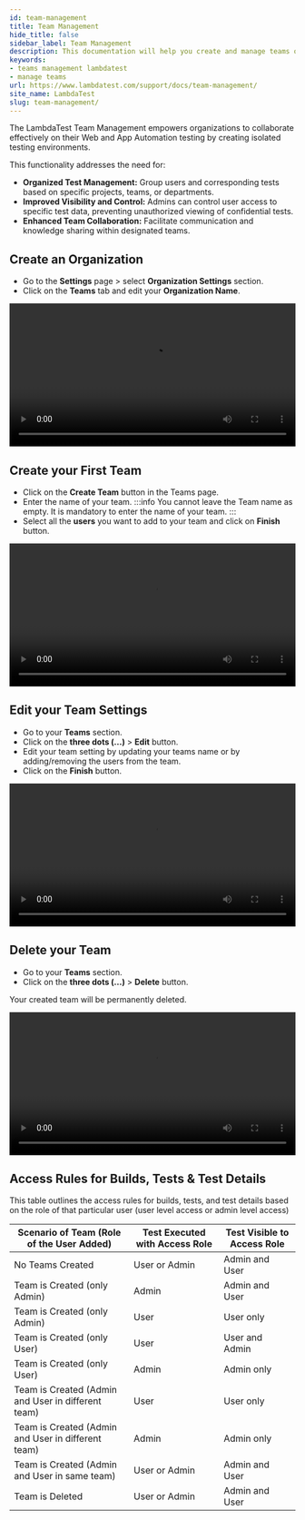 ```yaml
---
id: team-management
title: Team Management
hide_title: false
sidebar_label: Team Management
description: This documentation will help you create and manage teams on LambdaTest.
keywords:
- teams management lambdatest
- manage teams
url: https://www.lambdatest.com/support/docs/team-management/
site_name: LambdaTest
slug: team-management/
---
```


<script type="application/ld+json"
      dangerouslySetInnerHTML={{ __html: JSON.stringify({
       "@context": "https://schema.org",
        "@type": "BreadcrumbList",
        "itemListElement": [{
          "@type": "ListItem",
          "position": 1,
          "name": "Home",
          "item": "https://www.lambdatest.com"
        },{
          "@type": "ListItem",
          "position": 2,
          "name": "Support",
          "item": "https://www.lambdatest.com/support/docs/"
        },{
          "@type": "ListItem",
          "position": 3,
          "name": "Settings and Security",
          "item": "https://www.lambdatest.com/support/docs/team-management/"
        }]
      })
    }}
></script>

The LambdaTest Team Management empowers organizations to collaborate effectively on their Web and App Automation testing by creating isolated testing environments.

This functionality addresses the need for:

- **Organized Test Management:** Group users and corresponding tests based on specific projects, teams, or departments.
- **Improved Visibility and Control:** Admins can control user access to specific test data, preventing unauthorized viewing of confidential tests.
- **Enhanced Team Collaboration:** Facilitate communication and knowledge sharing within designated teams.

## Create an Organization

- Go to the **Settings** page > select **Organization Settings** section.
- Click on the **Teams** tab and edit your **Organization Name**.

<video class="right-side" width="100%" controls id="vid">
<source src= {require('../assets/videos/team-management/1.mp4').default} type="video/mp4" />
</video>

## Create your First Team

- Click on the **Create Team** button in the Teams page.
- Enter the name of your team.
:::info
You cannot leave the Team name as empty. It is mandatory to enter the name of your team.
:::
- Select all the **users** you want to add to your team and click on **Finish** button.

<video class="right-side" width="100%" controls id="vid">
<source src= {require('../assets/videos/team-management/2.mp4').default} type="video/mp4" />
</video>

## Edit your Team Settings

- Go to your **Teams** section.
- Click on the **three dots (...)** > **Edit** button.
- Edit your team setting by updating your teams name or by adding/removing the users from the team.
- Click on the **Finish** button.

<video class="right-side" width="100%" controls id="vid">
<source src= {require('../assets/videos/team-management/3.mp4').default} type="video/mp4" />
</video>

## Delete your Team

- Go to your **Teams** section.
- Click on the **three dots (...)** > **Delete** button.

Your created team will be permanently deleted.

<video class="right-side" width="100%" controls id="vid">
<source src= {require('../assets/videos/team-management/4.mp4').default} type="video/mp4" />
</video>

## Access Rules for Builds, Tests & Test Details

This table outlines the access rules for builds, tests, and test details based on the role of that particular user (user level access or admin level access)

| Scenario of Team (Role of the User Added) | Test Executed with Access Role | Test Visible to Access Role |
|-------------------------------------------|--------------------------------|-----------------------------|
| No Teams Created | User or Admin | Admin and User |
| Team is Created (only Admin) | Admin | Admin and User |
| Team is Created (only Admin) | User | User only |
| Team is Created (only User) | User | User and Admin |
| Team is Created (only User) | Admin | Admin only |
| Team is Created (Admin and User in different team) | User | User only |
| Team is Created (Admin and User in different team) | Admin | Admin only |
| Team is Created (Admin and User in same team) | User or Admin | Admin and User |
| Team is Deleted | User or Admin | Admin and User |
